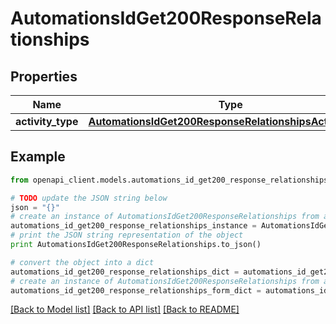 # AutomationsIdGet200ResponseRelationships


## Properties
Name | Type | Description | Notes
------------ | ------------- | ------------- | -------------
**activity_type** | [**AutomationsIdGet200ResponseRelationshipsActivityType**](AutomationsIdGet200ResponseRelationshipsActivityType.md) |  | [optional] 

## Example

```python
from openapi_client.models.automations_id_get200_response_relationships import AutomationsIdGet200ResponseRelationships

# TODO update the JSON string below
json = "{}"
# create an instance of AutomationsIdGet200ResponseRelationships from a JSON string
automations_id_get200_response_relationships_instance = AutomationsIdGet200ResponseRelationships.from_json(json)
# print the JSON string representation of the object
print AutomationsIdGet200ResponseRelationships.to_json()

# convert the object into a dict
automations_id_get200_response_relationships_dict = automations_id_get200_response_relationships_instance.to_dict()
# create an instance of AutomationsIdGet200ResponseRelationships from a dict
automations_id_get200_response_relationships_form_dict = automations_id_get200_response_relationships.from_dict(automations_id_get200_response_relationships_dict)
```
[[Back to Model list]](../README.md#documentation-for-models) [[Back to API list]](../README.md#documentation-for-api-endpoints) [[Back to README]](../README.md)


